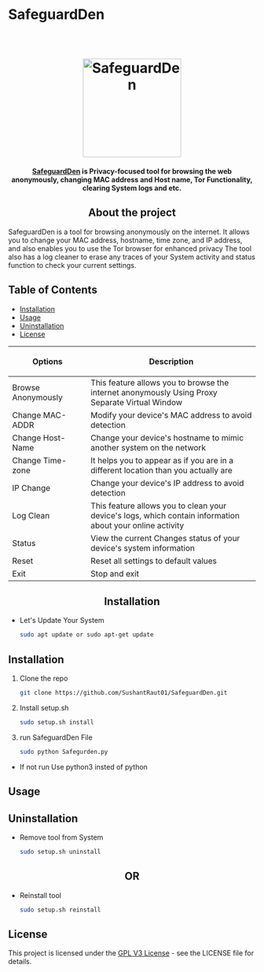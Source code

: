 # SafeguardDen

<h1 align="center">
  <br>
  <img src="https://github.com/SushantRaut01/SafeguardDen/blob/main/resources/Project%20Logo/1682537644376.png" alt="SafeguardDen" width="200">
</h1>

<h4 align="center"> <a href="https://github.com/SushantRaut01" target="_blank">SafeguardDen</a> is Privacy-focused tool for browsing the web anonymously, changing MAC address and Host name, Tor Functionality, clearing System logs and etc. </h4>

<h2 align="center">About the project</h2>

SafeguardDen is a tool for browsing anonymously on the internet. It allows you to change your MAC address, hostname, time zone, and IP address, and also enables you to use the Tor browser for enhanced privacy The tool also has a log cleaner to erase any traces of your System activity and status function to check your current settings.


## Table of Contents

- [Installation](#installation)
- [Usage](#usage)
- [Uninstallation](#uninstallation)
- [License](#license)

<table align="center">
    <thead>
    <tr>
      <th align="center"><img width="225" height="0"> <p>Options</p></th>
      <th align="center"><img width="225" height="0"> <p>Description</p></th>
    </tr>
  </thead>
  <tbody>
    <tr>
      <td>Browse Anonymously</td>
       <td>This feature allows you to browse the internet anonymously Using Proxy Separate Virtual Window </td>
    </tr>
    <tr>
      <td>Change MAC-ADDR</td> 
       <td>Modify your device's MAC address to avoid detection</td>
    </tr>
    <tr>
      <td>Change Host-Name</td>
       <td>Change your device's hostname to mimic another system on the network</td>
    </tr>
    <tr>
      <td>Change Time-zone</td>
       <td> It helps you to appear as if you are in a different location than you actually are</td>
    </tr>
    <tr>
      <td>IP Change</td>
       <td>Change your device's IP address to avoid detection</td>
    </tr>
        </tr>
    <tr>
      <td>Log Clean</td>
      <td>This feature allows you to clean your device's logs, which contain information about your online activity</td>
    </tr>
        </tr>
    <tr>
      <td>Status</td>
       <td>View the current Changes status of your device's system information</td>
    </tr>
        </tr>
    <tr>
      <td>Reset</td>
       <td>Reset all settings to default values</td>
    </tr>
        </tr>
    <tr>
      <td>Exit</td>
       <td>Stop and exit  </td>
    </tr>
  </tbody>
</table>

<h2 align="center">Installation</h2>

* Let's Update Your System

  ```sh
  sudo apt update or sudo apt-get update
  ```

## Installation

1. Clone the repo
 
   ```sh
   git clone https://github.com/SushantRaut01/SafeguardDen.git
   ```
2. Install setup.sh
 
   ```sh
   sudo setup.sh install
   ```
3. run SafeguardDen File

   ```sh
   sudo python Safegurden.py 
   ```
* If not run Use python3 insted of python


## Usage

## Uninstallation

* Remove tool from System

   ```sh
   sudo setup.sh uninstall 
   ```
<h2 align="center">OR</h2>

* Reinstall tool

   ```sh
   sudo setup.sh reinstall 
   ```

## License

This project is licensed under the [GPL V3 License](LICENSE) - see the LICENSE file for details.
